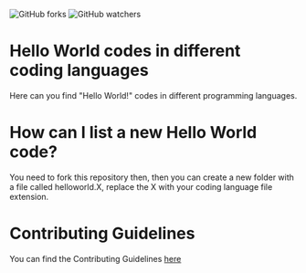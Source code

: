 ![GitHub forks](https://img.shields.io/github/forks/InvalidLenni/hello-world?label=Forks&logo=github)
![GitHub watchers](https://img.shields.io/github/watchers/InvalidLenni/hello-world?label=Watchers&logo=github)
# Hello World codes in  different coding languages
Here can you find "Hello World!" codes in different programming languages.


# How can I list a new Hello World code?

You need to fork this repository then, then you can create a new folder with a file called helloworld.X, replace the X with your coding language file extension.

# Contributing Guidelines
You can find the Contributing Guidelines [here](https://github.com/InvalidLenni/hello-world/blob/main/CONTRIBUTING.md)
